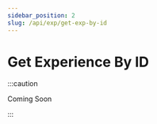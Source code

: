 ```yaml
---
sidebar_position: 2
slug: /api/exp/get-exp-by-id
---
```


# Get Experience By ID

:::caution

Coming Soon

:::